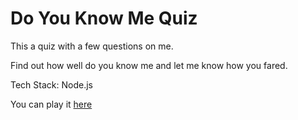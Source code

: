 # Do You Know Me Quiz

This a quiz with a few questions on me. 

Find out how well do you know me and let me know how you fared. 

Tech Stack: Node.js

You can play it [here](https://replit.com/@mohitdhatrak/DoYouKnowMeQuiz?embed=1&output=1#index.js)
